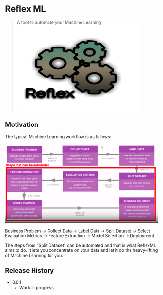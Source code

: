 # Reflex ML
> A tool to automate your Machine Learning
![](Reflex.png)

## Motivation
The typical Machine Learning workflow is as follows:

![](TypicalMLWorkflow.png)

Business Problem -> Collect Data -> Label Data -> Split Dataset -> Select Evaluation Metrics
-> Feature Extraction -> Model Selection -> Deployment

The steps from "Split Dataset" can be automated and that is what ReflexML aims to do. It lets you concentrate on
your data and let it do the heavy-lifting of Machine Learning for you.



## Release History

* 0.0.1
    * Work in progress
